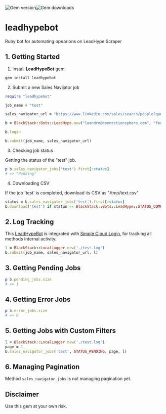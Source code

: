![Gem version](https://img.shields.io/gem/v/leadhypebot)![Gem downloads](https://img.shields.io/gem/dt/leadhypebot)

# leadhypebot

Ruby bot for automating opearions on LeadHype Scraper

## 1. Getting Started

1. Install **LeadHypeBot** gem.

```bash
gem install leadhypebot
```

2. Submit a new Sales Navijator job

```ruby
require "leadhypebot"

job_name = "test" 

sales_navigator_url = "https://www.linkedin.com/sales/search/people?query=(filters:List((type:TITLE,values:List((text%3Aowner%2CselectionType%3AINCLUDED),(text%3Afounder%2CselectionType%3AINCLUDED),(text%3Aceo%2CselectionType%3AINCLUDED)),selectedSubFilter:CURRENT),(type:CURRENT_TITLE,values:List((text%3Aowner%2CselectionType%3AINCLUDED),(text%3Afounder%2CselectionType%3AINCLUDED),(text%3Aceo%2CselectionType%3AINCLUDED))),(type:REGION,values:List((id:103644278,text:United%20States,selectionType:INCLUDED)))),keywords:%22online%20coach%22%20OR%20%22consultant%22)&viewAllFilters=true"

b = BlackStack::Bots::LeadHype.new("leandro@connectionsphere.com", "foo-password")

b.login

b.submit(job_name, sales_navigator_url)
```

3. Checking job status

Getting the status of the "test" job.

```ruby
p b.sales_navigator_jobs('test').first[:status]
# => "Pending"
```

4. Downloading CSV

If the job 'test' is completed, download its CSV as "/tmp/text.csv"

```ruby
status = b.sales_navigator_jobs('test').first[:status]
b.download('test') if status == BlackStack::Bots::LeadHype::STATUS_COMPLETED
```

## 2. Log Tracking

This [LeadHypeBot]() is integrated with [Simple Cloud Login](https://github.com/leandrosardi/simple_cloud_logging), for tracking all methods internal activity.

```ruby
l = BlackStack::LocalLogger.new('./test.log')
b.submit(job_name, sales_navigator_url, l)
```

## 3. Getting Pending Jobs

```ruby
p b.pending_jobs.size
# => 1
```

## 4. Getting Error Jobs

```ruby
p b.error_jobs.size
# => 0
```

## 5. Getting Jobs with Custom Filters

```ruby
l = BlackStack::LocalLogger.new('./test.log')
page = 1
b.sales_navigator_jobs('test', STATUS_PENDING, page, l)
```

## 6. Managing Pagination

Method `sales_navigator_jobs` is not managing pagination yet.

## Disclaimer

Use this gem at your own risk.